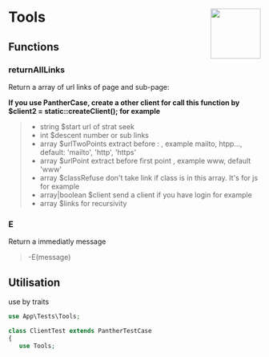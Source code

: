 # Tools <img align="right" width="100" height="100" src="https://avatars.githubusercontent.com/u/68180174?s=80 ">


## Functions

### returnAllLinks

Return a array of url links of page and sub-page:

**If you use PantherCase, create a other client for call this function by $client2 = static::createClient(); for example**

>- string $start url of strat seek
>- int $descent number or sub links
>- array $urlTwoPoints extract before : , example mailto, htpp..., default: 'mailto', 'http', 'https'
>- array $urlPoint extract before first point , example www, default 'www'
>- array $classRefuse don't take link if class is in this array. It's for js for example
>- array|boolean $client send a client if you have login for example
>- array $links for recursivity

### E

Return a immediatly message
>-E(message)

## Utilisation

use by traits

```php
use App\Tests\Tools;

class ClientTest extends PantherTestCase
{
   use Tools;
```
